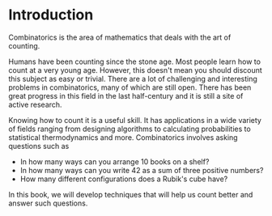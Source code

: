 # Introduction

Combinatorics is the area of mathematics that deals with the art of counting. 

Humans have been counting since the stone age. 
Most people learn how to count at a very young age. 
However, this doesn't mean you should discount this subject as easy or trivial. 
There are a lot of challenging and interesting problems in combinatorics, many of which are still open. 
There has been great progress in this field in the last half-century and it is still a site of active research. 

Knowing how to count it is a useful skill. 
It has applications in a wide variety of fields ranging from designing algorithms to calculating probabilities to statistical thermodynamics and more. 
Combinatorics involves asking questions such as 

- In how many ways can you arrange 10 books on a shelf?
- In how many ways can you write 42 as a sum of three positive numbers?
- How many different configurations does a Rubik's cube have?

In this book, we will develop techniques that will help us count better and answer such questions. 



